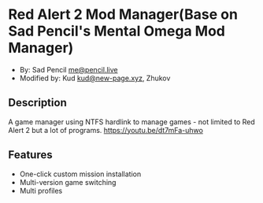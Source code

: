 # Red Alert 2 Mod Manager(Base on Sad Pencil's Mental Omega Mod Manager)
- By: Sad Pencil <me@pencil.live>
- Modified by: Kud <kud@new-page.xyz>, Zhukov

## Description
A game manager using NTFS hardlink to manage games - not limited to Red Alert 2 but a lot of programs.
https://youtu.be/dt7mFa-uhwo

## Features
- One-click custom mission installation
- Multi-version game switching
- Multi profiles